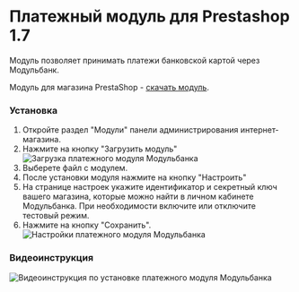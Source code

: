 # Платежный модуль для Prestashop 1.7

Модуль позволяет принимать платежи банковской картой через Модульбанк.

Модуль для магазина PrestaShop - [скачать модуль](https://github.com/modulbank-pay/modulbank-prestashop/releases/download/1.3.2/modulbank_1.3.2.zip).

### Установка

1. Откройте раздел "Модули" панели администрирования интернет-магазина.
2. Нажмите на кнопку "Загрузить модуль"
![Загрузка платежного модуля Модульбанка](https://modulbank-pay.github.io/screenshots/prestashop17/module-upload.png)
3. Выберете файл с модулем.
4. После установки модуля нажмите на кнопку "Настроить"
5. На странице настроек укажите идентификатор и секретный ключ вашего магазина, которые можно найти в личном кабинете Модульбанка. При необходимости включите или отключите тестовый режим.
6. Нажмите на кнопку "Сохранить".
![Настройки платежного модуля Модульбанка](https://modulbank-pay.github.io/screenshots/prestashop17/settings.png)

### Видеоинструкция

![Видеоинструкция по установке платежного модуля Модульбанка](https://modulbank-pay.github.io/screenshots/prestashop17/screencast.gif) 
